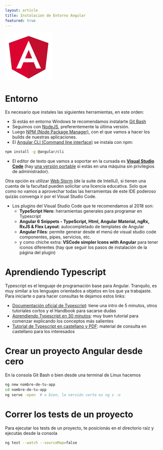 ```yaml
---
layout: article
title: Instalacion de Entorno Angular
featured: true
---
```


![angular](/img/languages/angular1.png)

# Entorno

Es necesario que instales las siguientes herramientas, en este orden:

- Si estás en entorno Windows te recomendamos instalarte [Git Bash](https://gitforwindows.org/)
- Seguimos con [NodeJS](https://nodejs.org/en/), preferentemente la última versión.
- Luego [NPM (Node Package Manager)](https://www.npmjs.com/), con el que vamos a hacer los builds de nuestras aplicaciones.
- El [Angular CLI (Command line interface)](https://github.com/angular/angular-cli/blob/master/packages/angular/cli/README.md) se instala con npm:

```bash
npm install -g @angular/cli
```

- El editor de texto que vamos a soportar en la cursada es [**Visual Studio Code**](https://code.visualstudio.com/) (hay [una versión portable](https://sourceforge.net/projects/vscode-portable/) si estás en una máquina sin privilegios de administrador). 

Otra opción es utilizar [Web Storm](https://www.jetbrains.com/webstorm/) (de la suite de IntelliJ), si tienen una cuenta de la facultad pueden solicitar una licencia educativa. Solo que como no vamos a aprovechar todas las herramientas de este IDE poderoso quizás convenga ir por el Visual Studio Code.

- Los plugins del Visual Studio Code que te recomendamos al 2018 son:
  - **TypeScript Hero**: herramientas generales para programar en Typescript
  - **Angular 6 Snippets - TypeScript, Html, Angular Material, ngRx, RxJS & Flex Layout**: autocompletado de templates de Angular
  - **Angular Files**: permite generar desde el menú de visual studio code componentes, pipes, servicios, etc.
  - y como chiche extra: **VSCode simpler Icons with Angular** para tener íconos diferentes (hay que seguir los pasos de instalación de la página del plugin)

# Aprendiendo Typescript

Typescript es el lenguaje de programación base para Angular. Tranquilo, es muy similar a los lenguajes orientados a objetos en los que ya trabajaste. Para iniciarte o para hacer consultas te dejamos estos links:

- [Documentación oficial de Typescript](https://www.typescriptlang.org/docs/home.html): tiene una intro de 5 minutos, otros tutoriales cortos y el Handbook para sacarse dudas
- [Aprendiendo Typescript en 30 minutos](https://tutorialzine.com/2016/07/learn-typescript-in-30-minutes): muy buen tutorial para comenzar explicando los conceptos más salientes
- [Tutorial de Typescript en castellano y PDF](https://www.gitbook.com/download/pdf/book/khru/typescript): material de consulta en castellano para los interesados

# Crear un proyecto Angular desde cero

En la consola Git Bash o bien desde una terminal de Linux hacemos

```bash
ng new nombre-de-tu-app
cd nombre-de-tu-app
ng serve -open  # o bien, la versión corta es ng s -o
```

# Correr los tests de un proyecto

Para ejecutar los tests de un proyecto, te posicionás en el directorio raíz y ejecutás desde la consola

```bash
ng test --watch --sourceMap=false
```
